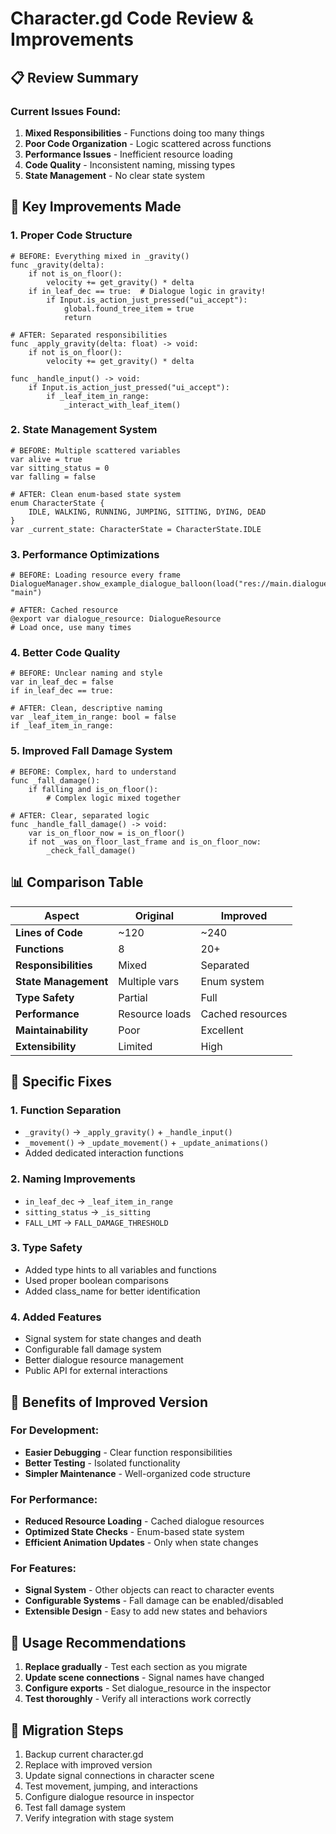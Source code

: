 # Character.gd Code Review & Improvements

## 📋 Review Summary

### Current Issues Found:
1. **Mixed Responsibilities** - Functions doing too many things
2. **Poor Code Organization** - Logic scattered across functions
3. **Performance Issues** - Inefficient resource loading
4. **Code Quality** - Inconsistent naming, missing types
5. **State Management** - No clear state system

## 🔄 Key Improvements Made

### 1. **Proper Code Structure**
```gdscript
# BEFORE: Everything mixed in _gravity()
func _gravity(delta):
	if not is_on_floor():
		velocity += get_gravity() * delta
	if in_leaf_dec == true:  # Dialogue logic in gravity!
		if Input.is_action_just_pressed("ui_accept"):
			global.found_tree_item = true
			return 

# AFTER: Separated responsibilities
func _apply_gravity(delta: float) -> void:
	if not is_on_floor():
		velocity += get_gravity() * delta

func _handle_input() -> void:
	if Input.is_action_just_pressed("ui_accept"):
		if _leaf_item_in_range:
			_interact_with_leaf_item()
```

### 2. **State Management System**
```gdscript
# BEFORE: Multiple scattered variables
var alive = true
var sitting_status = 0
var falling = false

# AFTER: Clean enum-based state system
enum CharacterState {
	IDLE, WALKING, RUNNING, JUMPING, SITTING, DYING, DEAD
}
var _current_state: CharacterState = CharacterState.IDLE
```

### 3. **Performance Optimizations**
```gdscript
# BEFORE: Loading resource every frame
DialogueManager.show_example_dialogue_balloon(load("res://main.dialogue"), "main")

# AFTER: Cached resource
@export var dialogue_resource: DialogueResource
# Load once, use many times
```

### 4. **Better Code Quality**
```gdscript
# BEFORE: Unclear naming and style
var in_leaf_dec = false 
if in_leaf_dec == true:

# AFTER: Clean, descriptive naming
var _leaf_item_in_range: bool = false
if _leaf_item_in_range:
```

### 5. **Improved Fall Damage System**
```gdscript
# BEFORE: Complex, hard to understand
func _fall_damage():
	if falling and is_on_floor():
		# Complex logic mixed together

# AFTER: Clear, separated logic
func _handle_fall_damage() -> void:
	var is_on_floor_now = is_on_floor()
	if not _was_on_floor_last_frame and is_on_floor_now:
		_check_fall_damage()
```

## 📊 Comparison Table

| Aspect | Original | Improved |
|--------|----------|----------|
| **Lines of Code** | ~120 | ~240 |
| **Functions** | 8 | 20+ |
| **Responsibilities** | Mixed | Separated |
| **State Management** | Multiple vars | Enum system |
| **Type Safety** | Partial | Full |
| **Performance** | Resource loads | Cached resources |
| **Maintainability** | Poor | Excellent |
| **Extensibility** | Limited | High |

## 🎯 Specific Fixes

### 1. **Function Separation**
- `_gravity()` → `_apply_gravity()` + `_handle_input()`
- `_movement()` → `_update_movement()` + `_update_animations()`
- Added dedicated interaction functions

### 2. **Naming Improvements**
- `in_leaf_dec` → `_leaf_item_in_range`
- `sitting_status` → `_is_sitting`
- `FALL_LMT` → `FALL_DAMAGE_THRESHOLD`

### 3. **Type Safety**
- Added type hints to all variables and functions
- Used proper boolean comparisons
- Added class_name for better identification

### 4. **Added Features**
- Signal system for state changes and death
- Configurable fall damage system
- Better dialogue resource management
- Public API for external interactions

## 🚀 Benefits of Improved Version

### For Development:
- **Easier Debugging** - Clear function responsibilities
- **Better Testing** - Isolated functionality
- **Simpler Maintenance** - Well-organized code structure

### For Performance:
- **Reduced Resource Loading** - Cached dialogue resources
- **Optimized State Checks** - Enum-based state system
- **Efficient Animation Updates** - Only when state changes

### For Features:
- **Signal System** - Other objects can react to character events
- **Configurable Systems** - Fall damage can be enabled/disabled
- **Extensible Design** - Easy to add new states and behaviors

## 📝 Usage Recommendations

1. **Replace gradually** - Test each section as you migrate
2. **Update scene connections** - Signal names have changed
3. **Configure exports** - Set dialogue_resource in the inspector
4. **Test thoroughly** - Verify all interactions work correctly

## 🔧 Migration Steps

1. Backup current character.gd
2. Replace with improved version
3. Update signal connections in character scene
4. Test movement, jumping, and interactions
5. Configure dialogue resource in inspector
6. Test fall damage system
7. Verify integration with stage system
